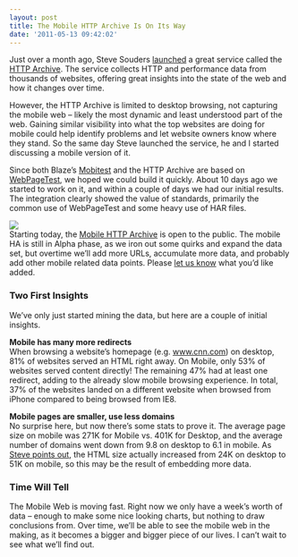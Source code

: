 ```yaml
---
layout: post
title: The Mobile HTTP Archive Is On Its Way
date: '2011-05-13 09:42:02'
---
```



Just over a month ago, Steve Souders [launched](http://www.stevesouders.com/blog/2011/03/30/announcing-the-http-archive/) a great service called the [HTTP Archive](http://httparchive.org/). The service collects HTTP and performance data from thousands of websites, offering great insights into the state of the web and how it changes over time.

However, the HTTP Archive is limited to desktop browsing, not capturing the mobile web – likely the most dynamic and least understood part of the web. Gaining similar visibility into what the top websites are doing for mobile could help identify problems and let website owners know where they stand. So the same day Steve launched the service, he and I started discussing a mobile version of it.  
  
 Since both Blaze’s [Mobitest](http://mobitest.akamai.com/) and the HTTP Archive are based on [WebPageTest](http://www.webpagetest.org/), we hoped we could build it quickly. About 10 days ago we started to work on it, and within a couple of days we had our initial results. The integration clearly showed the value of standards, primarily the common use of WebPageTest and some heavy use of HAR files.

[![](http://chart.apis.google.com/chart?chs=400x225&cht=p&chco=007099&chd=t:51,145,59,11,0,5&chds=0,145&chdlp=b&chl=HTML+-+51+kB%7CImg-145+kB%7CScripts+-+59+kB%7CStylesheets+-+11+kB%7CFlash+-+0+kB%7COther+-+5+kB&chma=|5)](http://mobile.httparchive.org/)  
 Starting today, the [Mobile HTTP Archive](http://mobile.httparchive.org/) is open to the public. The mobile HA is still in Alpha phase, as we iron out some quirks and expand the data set, but overtime we’ll add more URLs, accumulate more data, and probably add other mobile related data points. Please [let us know](mailto:research@blaze.io) what you’d like added.

### Two First Insights

We’ve only just started mining the data, but here are a couple of initial insights.

**Mobile has many more redirects**  
 When browsing a website’s homepage (e.g. www.cnn.com) on desktop, 81% of websites served an HTML right away. On Mobile, only 53% of websites served content directly! The remaining 47% had at least one redirect, adding to the already slow mobile browsing experience. In total, 37% of the websites landed on a different website when browsed from iPhone compared to being browsed from IE8.

**Mobile pages are smaller, use less domains**  
 No surprise here, but now there’s some stats to prove it. The average page size on mobile was 271K for Mobile vs. 401K for Desktop, and the average number of domains went down from 9.8 on desktop to 6.1 in mobile. As [Steve points out](http://www.stevesouders.com/blog/2011/05/13/http-archive-mobile/), the HTML size actually increased from 24K on desktop to 51K on mobile, so this may be the result of embedding more data.

### Time Will Tell

The Mobile Web is moving fast. Right now we only have a week’s worth of data – enough to make some nice looking charts, but nothing to draw conclusions from. Over time, we’ll be able to see the mobile web in the making, as it becomes a bigger and bigger piece of our lives. I can’t wait to see what we’ll find out.



